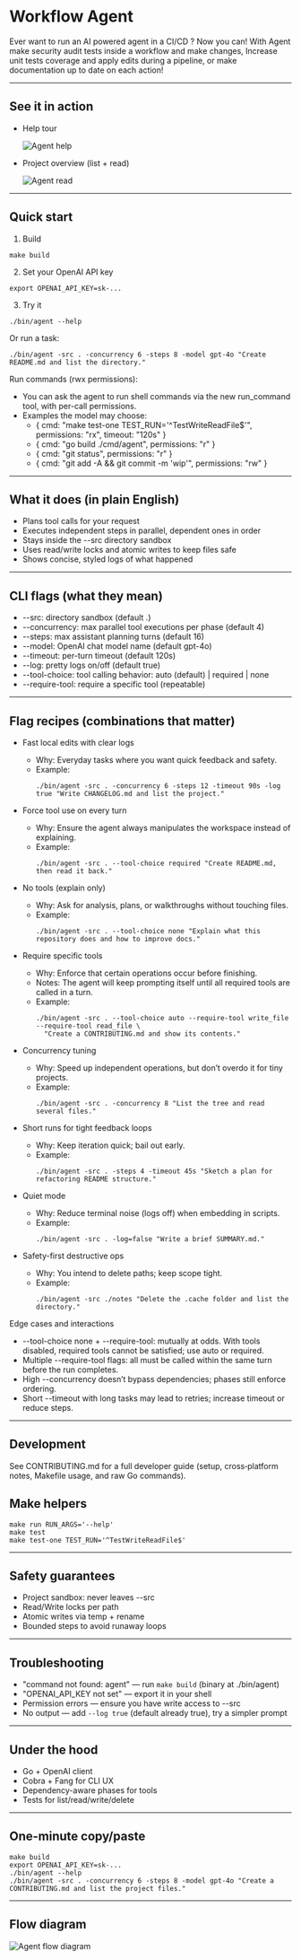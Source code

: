# Workflow Agent

Ever want to run an AI powered agent in a CI/CD ? Now you can! With Agent make security audit tests inside a workflow and make changes, Increase unit tests coverage and apply edits during a pipeline, or make documentation up to date on each action!

---

## See it in action

- Help tour

  ![Agent help](docs/assets/agent-help.gif)

- Project overview (list + read)

  ![Agent read](docs/assets/agent-read.gif)

---

## Quick start

1) Build

```
make build
```

2) Set your OpenAI API key

```
export OPENAI_API_KEY=sk-...
```

3) Try it

```
./bin/agent --help
```

Or run a task:

```
./bin/agent -src . -concurrency 6 -steps 8 -model gpt-4o "Create README.md and list the directory."
```

Run commands (rwx permissions):
- You can ask the agent to run shell commands via the new run_command tool, with per-call permissions.
- Examples the model may choose:
  - { cmd: "make test-one TEST_RUN='^TestWriteReadFile$'", permissions: "rx", timeout: "120s" }
  - { cmd: "go build ./cmd/agent", permissions: "r" }
  - { cmd: "git status", permissions: "r" }
  - { cmd: "git add -A && git commit -m 'wip'", permissions: "rw" }

---

## What it does (in plain English)

- Plans tool calls for your request
- Executes independent steps in parallel, dependent ones in order
- Stays inside the --src directory sandbox
- Uses read/write locks and atomic writes to keep files safe
- Shows concise, styled logs of what happened

---

## CLI flags (what they mean)

- --src: directory sandbox (default .)
- --concurrency: max parallel tool executions per phase (default 4)
- --steps: max assistant planning turns (default 16)
- --model: OpenAI chat model name (default gpt-4o)
- --timeout: per-turn timeout (default 120s)
- --log: pretty logs on/off (default true)
- --tool-choice: tool calling behavior: auto (default) | required | none
- --require-tool: require a specific tool (repeatable)

---

## Flag recipes (combinations that matter)

- Fast local edits with clear logs
  - Why: Everyday tasks where you want quick feedback and safety.
  - Example:
    ```
    ./bin/agent -src . -concurrency 6 -steps 12 -timeout 90s -log true "Write CHANGELOG.md and list the project."
    ```

- Force tool use on every turn
  - Why: Ensure the agent always manipulates the workspace instead of explaining.
  - Example:
    ```
    ./bin/agent -src . --tool-choice required "Create README.md, then read it back."
    ```

- No tools (explain only)
  - Why: Ask for analysis, plans, or walkthroughs without touching files.
  - Example:
    ```
    ./bin/agent -src . --tool-choice none "Explain what this repository does and how to improve docs."
    ```

- Require specific tools
  - Why: Enforce that certain operations occur before finishing.
  - Notes: The agent will keep prompting itself until all required tools are called in a turn.
  - Example:
    ```
    ./bin/agent -src . --tool-choice auto --require-tool write_file --require-tool read_file \
      "Create a CONTRIBUTING.md and show its contents."
    ```

- Concurrency tuning
  - Why: Speed up independent operations, but don’t overdo it for tiny projects.
  - Example:
    ```
    ./bin/agent -src . -concurrency 8 "List the tree and read several files."
    ```

- Short runs for tight feedback loops
  - Why: Keep iteration quick; bail out early.
  - Example:
    ```
    ./bin/agent -src . -steps 4 -timeout 45s "Sketch a plan for refactoring README structure."
    ```

- Quiet mode
  - Why: Reduce terminal noise (logs off) when embedding in scripts.
  - Example:
    ```
    ./bin/agent -src . -log=false "Write a brief SUMMARY.md."
    ```

- Safety-first destructive ops
  - Why: You intend to delete paths; keep scope tight.
  - Example:
    ```
    ./bin/agent -src ./notes "Delete the .cache folder and list the directory."
    ```

Edge cases and interactions
- --tool-choice none + --require-tool: mutually at odds. With tools disabled, required tools cannot be satisfied; use auto or required.
- Multiple --require-tool flags: all must be called within the same turn before the run completes.
- High --concurrency doesn’t bypass dependencies; phases still enforce ordering.
- Short --timeout with long tasks may lead to retries; increase timeout or reduce steps.

---

## Development

See CONTRIBUTING.md for a full developer guide (setup, cross‑platform notes, Makefile usage, and raw Go commands).

## Make helpers

```
make run RUN_ARGS='--help'
make test
make test-one TEST_RUN='^TestWriteReadFile$'
```

---

## Safety guarantees

- Project sandbox: never leaves --src
- Read/Write locks per path
- Atomic writes via temp + rename
- Bounded steps to avoid runaway loops

---

## Troubleshooting

- "command not found: agent" — run `make build` (binary at ./bin/agent)
- "OPENAI_API_KEY not set" — export it in your shell
- Permission errors — ensure you have write access to --src
- No output — add `--log true` (default already true), try a simpler prompt

---

## Under the hood

- Go + OpenAI client
- Cobra + Fang for CLI UX
- Dependency-aware phases for tools
- Tests for list/read/write/delete

---

## One-minute copy/paste

```
make build
export OPENAI_API_KEY=sk-...
./bin/agent --help
./bin/agent -src . -concurrency 6 -steps 8 -model gpt-4o "Create a CONTRIBUTING.md and list the project files."
```

---

## Flow diagram

![Agent flow diagram](docs/assets/cds.agent.diagram.png)
